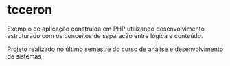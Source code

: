 tcceron
=======
Exemplo de aplicação construída em PHP utilizando desenvolvimento estruturado com os conceitos de separação entre lógica e conteúdo.

Projeto realizado no último semestre do curso de análise e desenvolvimento de sistemas
